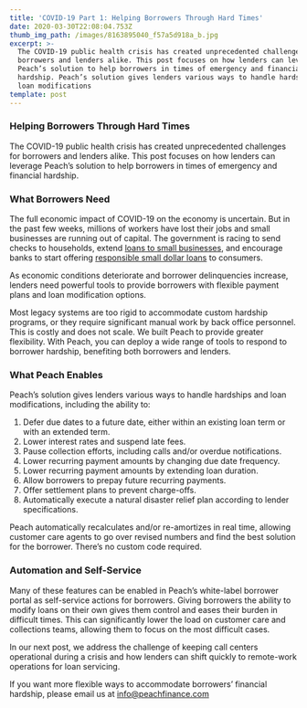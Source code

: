 ```yaml
---
title: 'COVID-19 Part 1: Helping Borrowers Through Hard Times'
date: 2020-03-30T22:08:04.753Z
thumb_img_path: /images/8163895040_f57a5d918a_b.jpg
excerpt: >-
  The COVID-19 public health crisis has created unprecedented challenges for
  borrowers and lenders alike. This post focuses on how lenders can leverage
  Peach’s solution to help borrowers in times of emergency and financial
  hardship. Peach’s solution gives lenders various ways to handle hardships and
  loan modifications
template: post
---
```

### Helping Borrowers Through Hard Times

The COVID-19 public health crisis has created unprecedented challenges for borrowers and lenders alike. This post focuses on how lenders can leverage Peach’s solution to help borrowers in times of emergency and financial hardship.

### What Borrowers Need

The full economic impact of COVID-19 on the economy is uncertain. But in the past few weeks, millions of workers have lost their jobs and small businesses are running out of capital. The government is racing to send checks to households, extend [loans to small businesses](https://www.inc.com/brit-morse/sba-loans-coronavirus-stimulus-package-cares-act.html), and encourage banks to start offering [responsible small dollar loans](https://news.bloomberglaw.com/banking-law/bank-regulators-urge-small-dollar-lending-in-covid-19-crisis) to consumers.

As economic conditions deteriorate and borrower delinquencies increase, lenders need powerful tools to provide borrowers with flexible payment plans and loan modification options.

Most legacy systems are too rigid to accommodate custom hardship programs, or they require significant manual work by back office personnel. This is costly and does not scale. We built Peach to provide greater flexibility. With Peach, you can deploy a wide range of tools to respond to borrower hardship, benefiting both borrowers and lenders.

### What Peach Enables

Peach’s solution gives lenders various ways to handle hardships and loan modifications, including the ability to:

1. Defer due dates to a future date, either within an existing loan term or with an extended term.
2. Lower interest rates and suspend late fees.
3. Pause collection efforts, including calls and/or overdue notifications.
4. Lower recurring payment amounts by changing due date frequency.
5. Lower recurring payment amounts by extending loan duration.
6. Allow borrowers to prepay future recurring payments.
7. Offer settlement plans to prevent charge-offs.
8. Automatically execute a natural disaster relief plan according to lender specifications.

Peach automatically recalculates and/or re-amortizes in real time, allowing customer care agents to go over revised numbers and find the best solution for the borrower. There’s no custom code required.

### Automation and Self-Service

Many of these features can be enabled in Peach’s white-label borrower portal as self-service actions for borrowers. Giving borrowers the ability to modify loans on their own gives them control and eases their burden in difficult times. This can significantly lower the load on customer care and collections teams, allowing them to focus on the most difficult cases.

In our next post, we address the challenge of keeping call centers operational during a crisis and how lenders can shift quickly to remote-work operations for loan servicing.

If you want more flexible ways to accommodate borrowers’ financial hardship, please email us at [info@peachfinance.com](mailto:info@peachfinance.com)